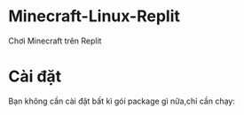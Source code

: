# Minecraft-Linux-Replit
Chơi Minecraft trên Replit

# Cài đặt
Bạn không cần cài đặt bất kì gói package gì nữa,chỉ cần chạy:
